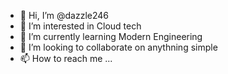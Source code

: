 - 👋 Hi, I’m @dazzle246
- 👀 I’m interested in Cloud tech
- 🌱 I’m currently learning Modern Engineering
- 💞️ I’m looking to collaborate on anythning simple
- 📫 How to reach me ...

<!---
dazzle246/dazzle246 is a ✨ special ✨ repository because its `README.md` (this file) appears on your GitHub profile.
You can click the Preview link to take a look at your changes.
--->
